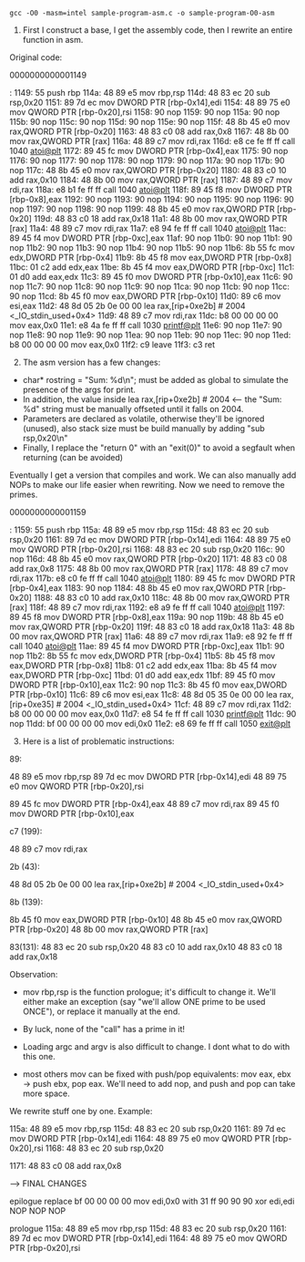 `gcc -O0 -masm=intel sample-program-asm.c -o sample-program-O0-asm`

1) First I construct a base, I get the assembly code, then I rewrite an entire function in asm.


Original code:






0000000000001149 <main>:
    1149:       55                      push   rbp
    114a:       48 89 e5                mov    rbp,rsp
    114d:       48 83 ec 20             sub    rsp,0x20
    1151:       89 7d ec                mov    DWORD PTR [rbp-0x14],edi
    1154:       48 89 75 e0             mov    QWORD PTR [rbp-0x20],rsi
    1158:       90                      nop
    1159:       90                      nop
    115a:       90                      nop
    115b:       90                      nop
    115c:       90                      nop
    115d:       90                      nop
    115e:       90                      nop
    115f:       48 8b 45 e0             mov    rax,QWORD PTR [rbp-0x20]
    1163:       48 83 c0 08             add    rax,0x8
    1167:       48 8b 00                mov    rax,QWORD PTR [rax]
    116a:       48 89 c7                mov    rdi,rax
    116d:       e8 ce fe ff ff          call   1040 <atoi@plt>
    1172:       89 45 fc                mov    DWORD PTR [rbp-0x4],eax
    1175:       90                      nop
    1176:       90                      nop
    1177:       90                      nop
    1178:       90                      nop
    1179:       90                      nop
    117a:       90                      nop
    117b:       90                      nop
    117c:       48 8b 45 e0             mov    rax,QWORD PTR [rbp-0x20]
    1180:       48 83 c0 10             add    rax,0x10
    1184:       48 8b 00                mov    rax,QWORD PTR [rax]
    1187:       48 89 c7                mov    rdi,rax
    118a:       e8 b1 fe ff ff          call   1040 <atoi@plt>
    118f:       89 45 f8                mov    DWORD PTR [rbp-0x8],eax
    1192:       90                      nop
    1193:       90                      nop
    1194:       90                      nop
    1195:       90                      nop
    1196:       90                      nop
    1197:       90                      nop
    1198:       90                      nop
    1199:       48 8b 45 e0             mov    rax,QWORD PTR [rbp-0x20]
    119d:       48 83 c0 18             add    rax,0x18
    11a1:       48 8b 00                mov    rax,QWORD PTR [rax]
    11a4:       48 89 c7                mov    rdi,rax
    11a7:       e8 94 fe ff ff          call   1040 <atoi@plt>
    11ac:       89 45 f4                mov    DWORD PTR [rbp-0xc],eax
    11af:       90                      nop
    11b0:       90                      nop
    11b1:       90                      nop
    11b2:       90                      nop
    11b3:       90                      nop
    11b4:       90                      nop
    11b5:       90                      nop
    11b6:       8b 55 fc                mov    edx,DWORD PTR [rbp-0x4]
    11b9:       8b 45 f8                mov    eax,DWORD PTR [rbp-0x8]
    11bc:       01 c2                   add    edx,eax
    11be:       8b 45 f4                mov    eax,DWORD PTR [rbp-0xc]
    11c1:       01 d0                   add    eax,edx
    11c3:       89 45 f0                mov    DWORD PTR [rbp-0x10],eax
    11c6:       90                      nop
    11c7:       90                      nop
    11c8:       90                      nop
    11c9:       90                      nop
    11ca:       90                      nop
    11cb:       90                      nop
    11cc:       90                      nop
    11cd:       8b 45 f0                mov    eax,DWORD PTR [rbp-0x10]
    11d0:       89 c6                   mov    esi,eax
    11d2:       48 8d 05 2b 0e 00 00    lea    rax,[rip+0xe2b]        # 2004 <_IO_stdin_used+0x4>
    11d9:       48 89 c7                mov    rdi,rax
    11dc:       b8 00 00 00 00          mov    eax,0x0
    11e1:       e8 4a fe ff ff          call   1030 <printf@plt>
    11e6:       90                      nop
    11e7:       90                      nop
    11e8:       90                      nop
    11e9:       90                      nop
    11ea:       90                      nop
    11eb:       90                      nop
    11ec:       90                      nop
    11ed:       b8 00 00 00 00          mov    eax,0x0
    11f2:       c9                      leave
    11f3:       c3                      ret






2) The asm version has a few changes:
- char* rostring = "Sum: %d\n"; must be added as global to simulate the presence of the args for print.
- In addition, the value inside lea    rax,[rip+0xe2b]        # 2004 <-- the "Sum: %d" string
must be manually offseted until it falls on 2004.
- Parameters are declared as volatile, otherwise they'll be ignored (unused), also stack size must be build manually by adding         "sub    rsp,0x20\n"
- Finally, I replace the "return 0" with an "exit(0)" to avoid a segfault when returning (can be avoided)

Eventually I get a version that compiles and work. We can also manually add NOPs to make our life easier when rewriting. Now we need to remove the primes.


0000000000001159 <main>:
    1159:       55                      push   rbp
    115a:       48 89 e5                mov    rbp,rsp
    115d:       48 83 ec 20             sub    rsp,0x20
    1161:       89 7d ec                mov    DWORD PTR [rbp-0x14],edi
    1164:       48 89 75 e0             mov    QWORD PTR [rbp-0x20],rsi
    1168:       48 83 ec 20             sub    rsp,0x20
    116c:       90                      nop
    116d:       48 8b 45 e0             mov    rax,QWORD PTR [rbp-0x20]
    1171:       48 83 c0 08             add    rax,0x8
    1175:       48 8b 00                mov    rax,QWORD PTR [rax]
    1178:       48 89 c7                mov    rdi,rax
    117b:       e8 c0 fe ff ff          call   1040 <atoi@plt>
    1180:       89 45 fc                mov    DWORD PTR [rbp-0x4],eax
    1183:       90                      nop
    1184:       48 8b 45 e0             mov    rax,QWORD PTR [rbp-0x20]
    1188:       48 83 c0 10             add    rax,0x10
    118c:       48 8b 00                mov    rax,QWORD PTR [rax]
    118f:       48 89 c7                mov    rdi,rax
    1192:       e8 a9 fe ff ff          call   1040 <atoi@plt>
    1197:       89 45 f8                mov    DWORD PTR [rbp-0x8],eax
    119a:       90                      nop
    119b:       48 8b 45 e0             mov    rax,QWORD PTR [rbp-0x20]
    119f:       48 83 c0 18             add    rax,0x18
    11a3:       48 8b 00                mov    rax,QWORD PTR [rax]
    11a6:       48 89 c7                mov    rdi,rax
    11a9:       e8 92 fe ff ff          call   1040 <atoi@plt>
    11ae:       89 45 f4                mov    DWORD PTR [rbp-0xc],eax
    11b1:       90                      nop
    11b2:       8b 55 fc                mov    edx,DWORD PTR [rbp-0x4]
    11b5:       8b 45 f8                mov    eax,DWORD PTR [rbp-0x8]
    11b8:       01 c2                   add    edx,eax
    11ba:       8b 45 f4                mov    eax,DWORD PTR [rbp-0xc]
    11bd:       01 d0                   add    eax,edx
    11bf:       89 45 f0                mov    DWORD PTR [rbp-0x10],eax
    11c2:       90                      nop
    11c3:       8b 45 f0                mov    eax,DWORD PTR [rbp-0x10]
    11c6:       89 c6                   mov    esi,eax
    11c8:       48 8d 05 35 0e 00 00    lea    rax,[rip+0xe35]        # 2004 <_IO_stdin_used+0x4>
    11cf:       48 89 c7                mov    rdi,rax
    11d2:       b8 00 00 00 00          mov    eax,0x0
    11d7:       e8 54 fe ff ff          call   1030 <printf@plt>
    11dc:       90                      nop
    11dd:       bf 00 00 00 00          mov    edi,0x0
    11e2:       e8 69 fe ff ff          call   1050 <exit@plt>







3) Here is a list of problematic instructions:



89:

48 89 e5                mov    rbp,rsp
89 7d ec                mov    DWORD PTR [rbp-0x14],edi
48 89 75 e0             mov    QWORD PTR [rbp-0x20],rsi

89 45 fc                mov    DWORD PTR [rbp-0x4],eax
48 89 c7                mov    rdi,rax
89 45 f0                mov    DWORD PTR [rbp-0x10],eax





c7 (199):

48 89 c7                mov    rdi,rax






2b (43):

48 8d 05 2b 0e 00 00    lea    rax,[rip+0xe2b]        # 2004 <_IO_stdin_used+0x4>






8b (139):

8b 45 f0                mov    eax,DWORD PTR [rbp-0x10]
48 8b 45 e0             mov    rax,QWORD PTR [rbp-0x20]
48 8b 00                mov    rax,QWORD PTR [rax]





83(131):
48 83 ec 20             sub    rsp,0x20
48 83 c0 10             add    rax,0x10
48 83 c0 18             add    rax,0x18






Observation: 

- mov rbp,rsp is the function prologue; it's difficult to change it. We'll either make an exception (say "we'll allow ONE prime to be used ONCE"), or replace it manually at the end.
- By luck, none of the "call" has a prime in it!
- Loading argc and argv is also difficult to change. I dont what to do with this one.


- most others mov can be fixed with push/pop equivalents:
mov eax, ebx -> push ebx, pop eax. We'll need to add nop, and push and pop can take more space.

We rewrite stuff one by one.
Example: 








115a:       48 89 e5                mov    rbp,rsp
115d:       48 83 ec 20             sub    rsp,0x20
1161:       89 7d ec                mov    DWORD PTR [rbp-0x14],edi
1164:       48 89 75 e0             mov    QWORD PTR [rbp-0x20],rsi
1168:       48 83 ec 20             sub    rsp,0x20


1171:       48 83 c0 08             add    rax,0x8





--> FINAL CHANGES

epilogue
replace bf 00 00 00 00          mov    edi,0x0
with    31 ff 90 90 90          xor    edi,edi   NOP NOP NOP


prologue
    115a:       48 89 e5                mov    rbp,rsp
    115d:       48 83 ec 20             sub    rsp,0x20
    1161:       89 7d ec                mov    DWORD PTR [rbp-0x14],edi
    1164:       48 89 75 e0             mov    QWORD PTR [rbp-0x20],rsi
